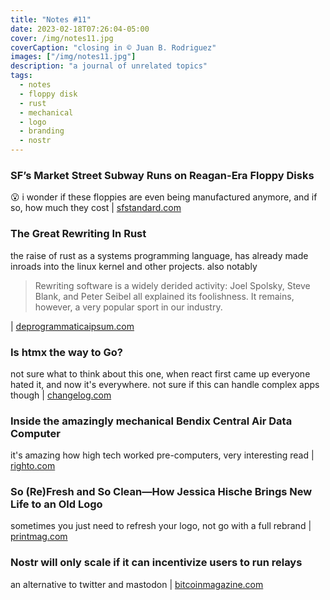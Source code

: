 ```yaml
---
title: "Notes #11"
date: 2023-02-18T07:26:04-05:00
cover: /img/notes11.jpg
coverCaption: "closing in © Juan B. Rodriguez"
images: ["/img/notes11.jpg"]
description: "a journal of unrelated topics"
tags:
  - notes
  - floppy disk
  - rust
  - mechanical
  - logo
  - branding
  - nostr
---
```


### SF’s Market Street Subway Runs on Reagan-Era Floppy Disks

😮 i wonder if these floppies are even being manufactured anymore, and if so, how much they cost | [sfstandard.com](https://sfstandard.com/transportation/sfs-market-street-subway-runs-on-reagan-era-floppy-disks/)

### The Great Rewriting In Rust

the raise of rust as a systems programming language, has already made inroads into the linux kernel and other projects. also notably

> Rewriting software is a widely derided activity: Joel Spolsky, Steve Blank, and Peter Seibel all explained its foolishness. It remains, however, a very popular sport in our industry.

| [deprogrammaticaipsum.com](https://deprogrammaticaipsum.com/the-great-rewriting-in-rust/)

### Is htmx the way to Go?

not sure what to think about this one, when react first came up everyone hated it, and now it's everywhere. not sure if this can handle complex apps though | [changelog.com](https://changelog.com/gotime/266)

### Inside the amazingly mechanical Bendix Central Air Data Computer

it's amazing how high tech worked pre-computers, very interesting read | [righto.com](https://www.righto.com/2023/02/bendix-central-air-data-computer-cadc.html)

### So (Re)Fresh and So Clean—How Jessica Hische Brings New Life to an Old Logo

sometimes you just need to refresh your logo, not go with a full rebrand | [printmag.com](https://www.printmag.com/designer-interviews/jessica-hische-logo-refresh/)

### Nostr will only scale if it can incentivize users to run relays

an alternative to twitter and mastodon | [bitcoinmagazine.com](https://bitcoinmagazine.com/culture/can-nostr-grow-to-twitter-size)
